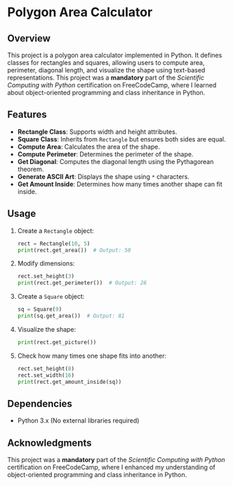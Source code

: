 # Polygon Area Calculator

## Overview
This project is a polygon area calculator implemented in Python. It defines classes for rectangles and squares, allowing users to compute area, perimeter, diagonal length, and visualize the shape using text-based representations. This project was a **mandatory** part of the *Scientific Computing with Python* certification on FreeCodeCamp, where I learned about object-oriented programming and class inheritance in Python.

## Features
- **Rectangle Class**: Supports width and height attributes.
- **Square Class**: Inherits from `Rectangle` but ensures both sides are equal.
- **Compute Area**: Calculates the area of the shape.
- **Compute Perimeter**: Determines the perimeter of the shape.
- **Get Diagonal**: Computes the diagonal length using the Pythagorean theorem.
- **Generate ASCII Art**: Displays the shape using `*` characters.
- **Get Amount Inside**: Determines how many times another shape can fit inside.

## Usage
1. Create a `Rectangle` object:
   ```python
   rect = Rectangle(10, 5)
   print(rect.get_area())  # Output: 50
   ```
2. Modify dimensions:
   ```python
   rect.set_height(3)
   print(rect.get_perimeter())  # Output: 26
   ```
3. Create a `Square` object:
   ```python
   sq = Square(9)
   print(sq.get_area())  # Output: 81
   ```
4. Visualize the shape:
   ```python
   print(rect.get_picture())
   ```
5. Check how many times one shape fits into another:
   ```python
   rect.set_height(8)
   rect.set_width(16)
   print(rect.get_amount_inside(sq))
   ```

## Dependencies
- Python 3.x (No external libraries required)

## Acknowledgments
This project was a **mandatory** part of the *Scientific Computing with Python* certification on FreeCodeCamp, where I enhanced my understanding of object-oriented programming and class inheritance in Python.

